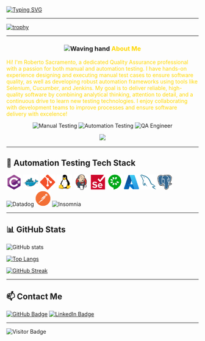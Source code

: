 ##

[![Typing SVG](https://readme-typing-svg.demolab.com?font=Fira+Code&pause=1000&color=f9ff00&width=500&lines=%F0%9F%A4%96+Hello+there!+I'm+Roberto+Sacramento+%F0%9F%A4%96;%f0%9f%a4%98+Welcome+to+my+profile!%f0%9f%a5%87)](https://git.io/typing-svg)

---
[![trophy](https://github-profile-trophy.vercel.app/?username=Roberto-Sacramento&theme=darkhub)](https://github.com/ryo-ma/github-profile-trophy)

---

 
<h3 align="center">
  <img src="https://media.giphy.com/media/hvRJCLFzcasrR4ia7z/giphy.gif" width="40" alt="Waving hand"/>
  <span style="color:#FFD700;">About Me</span>
</h3>

<p align="left" style="color:#FFD700;">
Hi! I'm Roberto Sacramento, a dedicated Quality Assurance professional with a passion for both manual and automation testing.  
I have hands-on experience designing and executing manual test cases to ensure software quality, as well as developing robust automation frameworks using tools like Selenium, Cucumber, and Jenkins.  
My goal is to deliver reliable, high-quality software by combining analytical thinking, attention to detail, and a continuous drive to learn new testing technologies.  
I enjoy collaborating with development teams to improve processes and ensure software delivery with excelence!
 

<p align="center">
  <img src="https://img.shields.io/badge/Manual%20Testing-blue?style=for-the-badge&logo=testing-library&logoColor=white" alt="Manual Testing"/>
  <img src="https://img.shields.io/badge/Automation%20Testing-green?style=for-the-badge&logo=selenium&logoColor=white" alt="Automation Testing"/>
  <img src="https://img.shields.io/badge/QA%20Engineer-purple?style=for-the-badge&logo=githubactions&logoColor=white" alt="QA Engineer"/>
</p>

<p align="center">
  <img src="https://readme-typing-svg.demolab.com?font=Fira+Code&pause=1000&color=FFD700&center=true&vCenter=true&width=600&lines=Manual+%26+Automation+Testing+Specialist. ;Passionate+%7CQuality+%7CAutomation+%7CCollaboration."/>
</p>

---

## 🧪 Automation Testing Tech Stack
<p align="left"
<img src="https://raw.githubusercontent.com/devicons/devicon/master/icons/javascript/javascript-plain.svg" alt="JavaScript" width="40"/>
<img src="https://raw.githubusercontent.com/devicons/devicon/master/icons/csharp/csharp-original.svg" alt="C#" width="40"/>
<img src="https://raw.githubusercontent.com/devicons/devicon/master/icons/docker/docker-original.svg" alt="Docker" width="40"/>
<img src="https://raw.githubusercontent.com/devicons/devicon/master/icons/git/git-original.svg" alt="Git" width="40"/>
<img src="https://raw.githubusercontent.com/devicons/devicon/master/icons/linux/linux-original.svg" alt="Linux" width="40"/>
<img src="https://raw.githubusercontent.com/devicons/devicon/master/icons/jenkins/jenkins-original.svg" alt="Jenkins" width="40"/>
<img src="https://raw.githubusercontent.com/devicons/devicon/master/icons/selenium/selenium-original.svg" alt="Selenium" width="40"/>
<img src="https://raw.githubusercontent.com/devicons/devicon/master/icons/cucumber/cucumber-plain.svg" alt="Cucumber" width="40"/>
<img src="https://raw.githubusercontent.com/devicons/devicon/master/icons/azure/azure-original.svg" alt="Azure" width="40"/>
<img src="https://raw.githubusercontent.com/devicons/devicon/master/icons/mysql/mysql-original.svg" alt="SQL Database" width="40"/>
<img src="https://raw.githubusercontent.com/devicons/devicon/master/icons/postgresql/postgresql-original.svg" alt="PostgreSQL" width="40"/>
<img src="https://cdn.jsdelivr.net/gh/devicons/devicon/icons/datadog/datadog-original.svg" alt="Datadog" width="40"/>
<img src="https://raw.githubusercontent.com/devicons/devicon/master/icons/postman/postman-original.svg" alt="Postman" width="40"/>
<img src="https://cdn.jsdelivr.net/gh/devicons/devicon/icons/insomnia/insomnia-original.svg" alt="Insomnia" width="40"/>
</p>

---

## 📊 GitHub Stats

![GitHub stats](https://github-readme-stats.vercel.app/api?username=Roberto-Sacramento&hide=stars&show_icons=true&theme=highcontrast)

[![Top Langs](https://github-readme-stats.vercel.app/api/top-langs/?username=Roberto-Sacramento&theme=highcontrast)](https://github.com/Roberto-Sacramento/github-readme-stats)

[![GitHub Streak](https://streak-stats.demolab.com?user=Roberto-Sacramento&theme=dark&hide_border=false)](https://git.io/streak-stats)

---

## 📫 Contact Me

[![GitHub Badge](https://img.shields.io/badge/-GitHub-181717?style=flat-square&logo=github&logoColor=white&link=https://github.com/Roberto-Sacramento)](https://github.com/Roberto-Sacramento)
[![LinkedIn Badge](https://img.shields.io/badge/-LinkedIn-0077B5?style=flat-square&logo=linkedin&logoColor=white&link=https://www.linkedin.com/in/roberto-sacramento-qa-automation/)](https://www.linkedin.com/in/roberto-sacramento-qa-automation/)

---
<!-- Optional: Visitor Badge -->
![Visitor Badge](https://komarev.com/ghpvc/?username=Roberto-Sacramento&style=flat-square)
